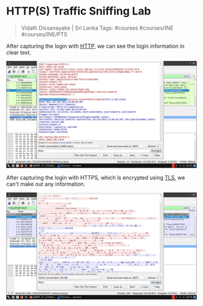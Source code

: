 # HTTP(S) Traffic Sniffing Lab

> Vidath Dissanayake | Sri Lanka
> Tags: #courses #courses/INE #courses/INE/PTS

After capturing the login with [HTTP](../../../../../network/communication%20protocol/TCP%20IP%20layer%204/OSI%20layer%207/HTTP.md), we can see the login information in clear text.

![HTTP capture](assets/images/HTTP%20capture.png)

After capturing the login with HTTPS, which is encrypted using [TLS](../../../../../cryptography/secure%20communication/secure%20communication%20protocols/TLS.md), we can't make out any information.

![HTTPS capture](assets/images/HTTPS%20capture.png)